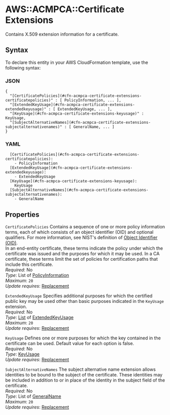 # AWS::ACMPCA::Certificate Extensions<a name="aws-properties-acmpca-certificate-extensions"></a>

Contains X\.509 extension information for a certificate\.

## Syntax<a name="aws-properties-acmpca-certificate-extensions-syntax"></a>

To declare this entity in your AWS CloudFormation template, use the following syntax:

### JSON<a name="aws-properties-acmpca-certificate-extensions-syntax.json"></a>

```
{
  "[CertificatePolicies](#cfn-acmpca-certificate-extensions-certificatepolicies)" : [ PolicyInformation, ... ],
  "[ExtendedKeyUsage](#cfn-acmpca-certificate-extensions-extendedkeyusage)" : [ ExtendedKeyUsage, ... ],
  "[KeyUsage](#cfn-acmpca-certificate-extensions-keyusage)" : KeyUsage,
  "[SubjectAlternativeNames](#cfn-acmpca-certificate-extensions-subjectalternativenames)" : [ GeneralName, ... ]
}
```

### YAML<a name="aws-properties-acmpca-certificate-extensions-syntax.yaml"></a>

```
  [CertificatePolicies](#cfn-acmpca-certificate-extensions-certificatepolicies): 
    - PolicyInformation
  [ExtendedKeyUsage](#cfn-acmpca-certificate-extensions-extendedkeyusage): 
    - ExtendedKeyUsage
  [KeyUsage](#cfn-acmpca-certificate-extensions-keyusage): 
    KeyUsage
  [SubjectAlternativeNames](#cfn-acmpca-certificate-extensions-subjectalternativenames): 
    - GeneralName
```

## Properties<a name="aws-properties-acmpca-certificate-extensions-properties"></a>

`CertificatePolicies`  <a name="cfn-acmpca-certificate-extensions-certificatepolicies"></a>
Contains a sequence of one or more policy information terms, each of which consists of an object identifier \(OID\) and optional qualifiers\. For more information, see NIST's definition of [Object Identifier \(OID\)](https://csrc.nist.gov/glossary/term/Object_Identifier)\.  
In an end\-entity certificate, these terms indicate the policy under which the certificate was issued and the purposes for which it may be used\. In a CA certificate, these terms limit the set of policies for certification paths that include this certificate\.  
*Required*: No  
*Type*: List of [PolicyInformation](aws-properties-acmpca-certificate-policyinformation.md)  
*Maximum*: `20`  
*Update requires*: [Replacement](https://docs.aws.amazon.com/AWSCloudFormation/latest/UserGuide/using-cfn-updating-stacks-update-behaviors.html#update-replacement)

`ExtendedKeyUsage`  <a name="cfn-acmpca-certificate-extensions-extendedkeyusage"></a>
Specifies additional purposes for which the certified public key may be used other than basic purposes indicated in the `KeyUsage` extension\.  
*Required*: No  
*Type*: [List](aws-properties-acmpca-certificate-extendedkeyusage.md) of [ExtendedKeyUsage](aws-properties-acmpca-certificate-extendedkeyusage.md)  
*Maximum*: `20`  
*Update requires*: [Replacement](https://docs.aws.amazon.com/AWSCloudFormation/latest/UserGuide/using-cfn-updating-stacks-update-behaviors.html#update-replacement)

`KeyUsage`  <a name="cfn-acmpca-certificate-extensions-keyusage"></a>
Defines one or more purposes for which the key contained in the certificate can be used\. Default value for each option is false\.   
*Required*: No  
*Type*: [KeyUsage](aws-properties-acmpca-certificate-keyusage.md)  
*Update requires*: [Replacement](https://docs.aws.amazon.com/AWSCloudFormation/latest/UserGuide/using-cfn-updating-stacks-update-behaviors.html#update-replacement)

`SubjectAlternativeNames`  <a name="cfn-acmpca-certificate-extensions-subjectalternativenames"></a>
The subject alternative name extension allows identities to be bound to the subject of the certificate\. These identities may be included in addition to or in place of the identity in the subject field of the certificate\.  
*Required*: No  
*Type*: List of [GeneralName](aws-properties-acmpca-certificate-generalname.md)  
*Maximum*: `20`  
*Update requires*: [Replacement](https://docs.aws.amazon.com/AWSCloudFormation/latest/UserGuide/using-cfn-updating-stacks-update-behaviors.html#update-replacement)